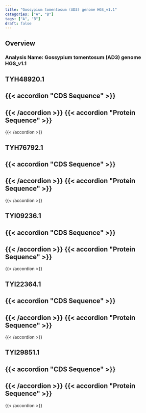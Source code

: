 ```yaml
---
title: "Gossypium tomentosum (AD3) genome HGS_v1.1"
categories: ["A", "B"]
tags: ["A", "B"]
draft: false
---
```

## Overview
### Analysis Name: Gossypium tomentosum (AD3) genome HGS_v1.1
## TYH48920.1
{{< accordion "CDS Sequence" >}}
- 
{{< /accordion >}}
{{< accordion "Protein Sequence" >}}
- 
{{< /accordion >}}
##  TYH76792.1
{{< accordion "CDS Sequence" >}}
- 
{{< /accordion >}}
{{< accordion "Protein Sequence" >}}
- 
{{< /accordion >}}
##  TYI09236.1
{{< accordion "CDS Sequence" >}}
- 
{{< /accordion >}}
{{< accordion "Protein Sequence" >}}
- 
{{< /accordion >}}
##  TYI22364.1
{{< accordion "CDS Sequence" >}}
- 
{{< /accordion >}}
{{< accordion "Protein Sequence" >}}
- 
{{< /accordion >}}
##  TYI29851.1
{{< accordion "CDS Sequence" >}}
- 
{{< /accordion >}}
{{< accordion "Protein Sequence" >}}
- 
{{< /accordion >}}
